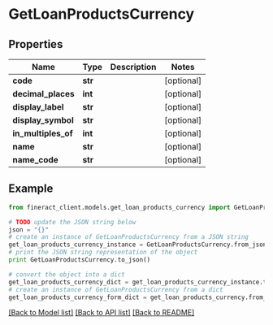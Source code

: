 # GetLoanProductsCurrency


## Properties

Name | Type | Description | Notes
------------ | ------------- | ------------- | -------------
**code** | **str** |  | [optional] 
**decimal_places** | **int** |  | [optional] 
**display_label** | **str** |  | [optional] 
**display_symbol** | **str** |  | [optional] 
**in_multiples_of** | **int** |  | [optional] 
**name** | **str** |  | [optional] 
**name_code** | **str** |  | [optional] 

## Example

```python
from fineract_client.models.get_loan_products_currency import GetLoanProductsCurrency

# TODO update the JSON string below
json = "{}"
# create an instance of GetLoanProductsCurrency from a JSON string
get_loan_products_currency_instance = GetLoanProductsCurrency.from_json(json)
# print the JSON string representation of the object
print GetLoanProductsCurrency.to_json()

# convert the object into a dict
get_loan_products_currency_dict = get_loan_products_currency_instance.to_dict()
# create an instance of GetLoanProductsCurrency from a dict
get_loan_products_currency_form_dict = get_loan_products_currency.from_dict(get_loan_products_currency_dict)
```
[[Back to Model list]](../README.md#documentation-for-models) [[Back to API list]](../README.md#documentation-for-api-endpoints) [[Back to README]](../README.md)


